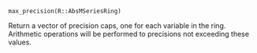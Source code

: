 ```
max_precision(R::AbsMSeriesRing)
```

Return a vector of precision caps, one for each variable in the ring. Arithmetic operations will be performed to precisions not exceeding these values.
